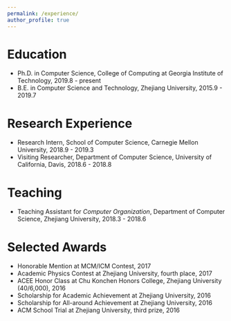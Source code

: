 ```yaml
---
permalink: /experience/
author_profile: true
---
```

Education
========
* Ph.D. in Computer Science, College of Computing at Georgia Institute of Technology, 2019.8 - present
* B.E. in Computer Science and Technology, Zhejiang University, 2015.9 - 2019.7

Research Experience
========
* Research Intern, School of Computer Science, Carnegie Mellon University, 2018.9 - 2019.3
* Visiting Researcher, Department of Computer Science, University of California, Davis, 2018.6 - 2018.8

Teaching
========
* Teaching Assistant for *Computer Organization*, Department of Computer Science, Zhejiang University, 2018.3 - 2018.6

Selected Awards
========
* Honorable Mention at MCM/ICM Contest, 2017
* Academic Physics Contest at Zhejiang University, fourth place, 2017
* ACEE Honor Class at Chu Konchen Honors College, Zhejiang University (40/6,000), 2016
* Scholarship for Academic Achievement at Zhejiang University, 2016
* Scholarship for All-around Achievement at Zhejiang University, 2016
* ACM School Trial at Zhejiang University, third prize, 2016